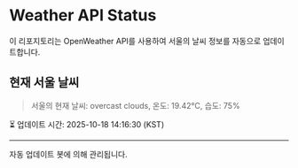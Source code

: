 
# Weather API Status

이 리포지토리는 OpenWeather API를 사용하여 서울의 날씨 정보를 자동으로 업데이트합니다.

## 현재 서울 날씨
> 서울의 현재 날씨: overcast clouds, 온도: 19.42°C, 습도: 75%

⏳ 업데이트 시간: 2025-10-18 14:16:30 (KST)

---
자동 업데이트 봇에 의해 관리됩니다.
